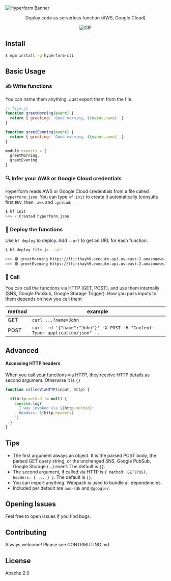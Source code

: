 

![Hyperform Banner](https://github.com/qngapparat/hyperform/blob/master/hyperform-banner.png)


<p align="center">Deploy code as serverless function (AWS, Google Cloud)</p>

<!-- TODO bullet list (similar to JS cookie -->

<p align="center">
    <img src="https://user-images.githubusercontent.com/28540311/113403443-f3426100-93a6-11eb-9e51-5f048b77be88.gif" alt="GIF" />

</p>

## Install

```sh
$ npm install -g hyperform-cli
```


## Basic Usage


### ✍️ Write functions

You can name them anything. Just export them from the file.


```js
// file.js
function greetMorning(event) {
  return { greeting: `Good morning, ${event.name}` }
}

function greetEvening(event) {
  return { greeting: `Good evening, ${event.name}` }
}

module.exports = {
  greetMorning,
  greetEvening
} 
```

### 🔍 Infer your AWS or Google Cloud credentials

Hyperform reads AWS or Google Cloud credentials from a file called `hyperform.json`. You can type `hf init` to create it automatically (consults first `ENV`, then `.aws` and `.gcloud`.


```sh
$ hf init
>>> ✓ Created hyperform.json
```

### 🚀 Deploy the functions

Use `hf deploy` to deploy.
Add `--url` to get an URL for each function.

```sh
$ hf deploy file.js --url

>>> 🟢 greetMorning https://ltirihayh9.execute-api.us-east-2.amazonaws.com/greetMorning 
>>> 🟢 greetEvening https://ltirihayh9.execute-api.us-east-2.amazonaws.com/greetEvening
```


### 📡 Call

You can call the functions via HTTP (GET, POST), and use them internally (SNS, Google PubSub, Google Storage Trigger).
How you pass inputs to them depends on how you call them:

method |  example
---- | ----
GET | `curl ...?name=John`
POST | `curl  -d '{"name":"John"}' -X POST -H "Content-Type: application/json" ...`

<!--
For instance via GET:

```sh
curl https://us-central1-myproject.cloudfunctions.net/greet?name=John

>>> {"message":"Hi, John!"}
```

Or via POST: 

```sh
curl -X POST -d '{"name":"John"}' -H "Content-Type: application/json" https://us-central1-myproject.cloudfunctions.net/greet?name=John

>>> {"message":"Hi, John!"}
```
-->

## Advanced

#### Accessing HTTP headers

When you call your functions via HTTP, they receive HTTP details as second argument. Otherwise it is `{}`

```js
function calledViaHTTP(input, http) {

  if(http.method != null) {
    console.log(`
      I was invoked via ${http.method}! 
      Headers: ${http.headers}
    `)
  }
}
```

## Tips

* The first argument always an object. It is the parsed POST body, the parsed GET query string, or the unchanged SNS, Google PubSub, Google Storage (...) event. The default is `{}`.
* The second argument, if called via HTTP is `{ method: GET|POST, headers: { ... } }`. The default is `{}`.
* You can import anything. Webpack is used to bundle all dependencies.
* Included per default are `aws-sdk` and `@google/`.


## Opening Issues

Feel free to open issues if you find bugs.

## Contributing

Always welcome! Please see CONTRIBUTING.md

## License

Apache 2.0
